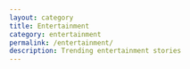 ```yaml
---
layout: category
title: Entertainment
category: entertainment
permalink: /entertainment/
description: Trending entertainment stories
---
```

